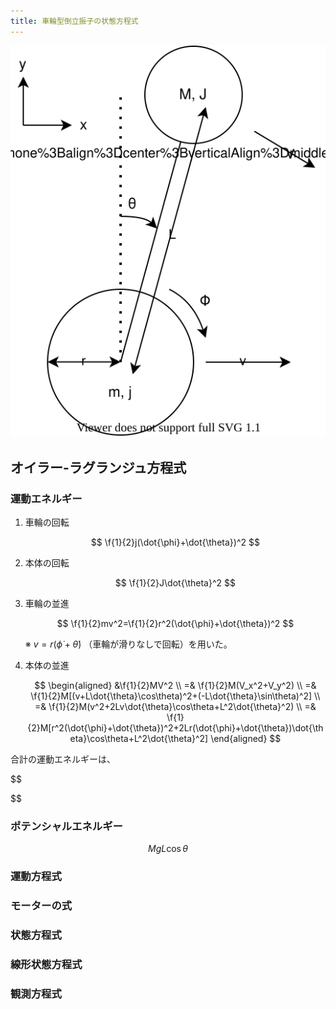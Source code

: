 ```yaml
---
title: 車輪型倒立振子の状態方程式
---
```


![](./img/fig.dio.svg)

## オイラー-ラグランジュ方程式

### 運動エネルギー

1. 車輪の回転

   $$
   \f{1}{2}j(\dot{\phi}+\dot{\theta})^2
   $$

2. 本体の回転

   $$
   \f{1}{2}J\dot{\theta}^2
   $$

3. 車輪の並進

   $$
   \f{1}{2}mv^2=\f{1}{2}r^2(\dot{\phi}+\dot{\theta})^2
   $$

   ※ $v=r(\dot{\phi}+\dot{\theta})$ （車輪が滑りなしで回転）を用いた。

4. 本体の並進

   $$
   \begin{aligned}
    &\f{1}{2}MV^2 \\
   =& \f{1}{2}M(V_x^2+V_y^2) \\
   =& \f{1}{2}M[(v+L\dot{\theta}\cos\theta)^2+(-L\dot{\theta}\sin\theta)^2] \\
   =& \f{1}{2}M(v^2+2Lv\dot{\theta}\cos\theta+L^2\dot{\theta}^2) \\
   =& \f{1}{2}M[r^2(\dot{\phi}+\dot{\theta})^2+2Lr(\dot{\phi}+\dot{\theta})\dot{\theta}\cos\theta+L^2\dot{\theta}^2]
   \end{aligned}
   $$

合計の運動エネルギーは、

$$


$$

### ポテンシャルエネルギー

$$
MgL\cos\theta
$$

### 運動方程式

### モーターの式

### 状態方程式

### 線形状態方程式

### 観測方程式
